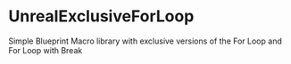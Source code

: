 # UnrealExclusiveForLoop
Simple Blueprint Macro library with exclusive versions of the For Loop and For Loop with Break
